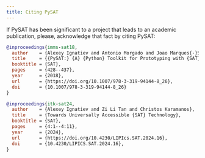 ```yaml
---
title: Citing PySAT
---
```


If PySAT has been significant to a project that leads to an academic
publication, please, acknowledge that fact by citing PySAT:

```bibtex
@inproceedings{imms-sat18,
  author    = {Alexey Ignatiev and Antonio Morgado and Joao Marques{-}Silva},
  title     = {{PySAT:} {A} {Python} Toolkit for Prototyping with {SAT} Oracles},
  booktitle = {SAT},
  pages     = {428--437},
  year      = {2018},
  url       = {https://doi.org/10.1007/978-3-319-94144-8_26},
  doi       = {10.1007/978-3-319-94144-8_26}
}

@inproceedings{itk-sat24,
  author    = {Alexey Ignatiev and Zi Li Tan and Christos Karamanos},
  title     = {Towards Universally Accessible {SAT} Technology},
  booktitle = {SAT},
  pages     = {4:1--4:11},
  year      = {2024},
  url       = {https://doi.org/10.4230/LIPIcs.SAT.2024.16},
  doi       = {10.4230/LIPICS.SAT.2024.16},
}
```
